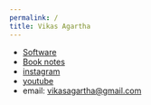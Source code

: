 ```yaml
---
permalink: /
title: Vikas Agartha
---
```


* [Software](software)
* [Book notes](booknotes)
* [instagram](https://www.instagram.com/vikasagartha/)
* [youtube](https://www.youtube.com/user/CornerJerkz/)
* email: vikasagartha@gmail.com
